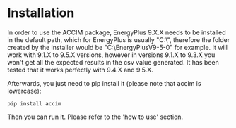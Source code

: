 # Installation
In order to use the ACCIM package, EnergyPlus 9.X.X needs to be installed in the default path, which for EnergyPlus is usually "C:\\", therefore the folder created by the installer would be "C:\\EnergyPlusV9-5-0" for example. It will work with 9.1.X to 9.5.X versions, however in versions 9.1.X to 9.3.X you won't get all the expected results in the csv value generated. It has been tested that it works perfectly with 9.4.X and 9.5.X.

Afterwards, you just need to pip install it (please note that accim is lowercase):

`pip install accim`

Then you can run it. Please refer to the 'how to use' section.

